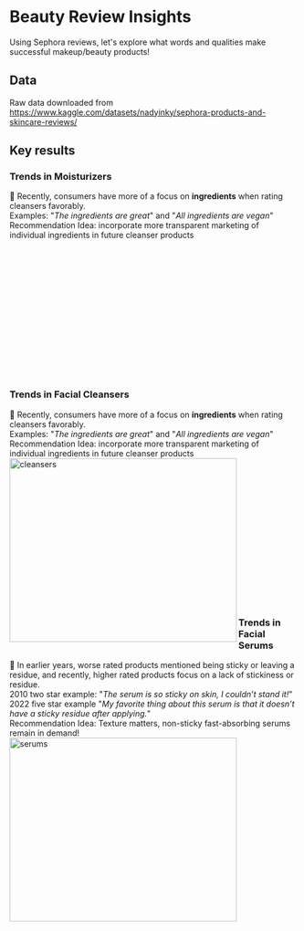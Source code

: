 # Beauty Review Insights
 Using Sephora reviews, let's explore what words and qualities make successful makeup/beauty products!
 
## Data 
Raw data downloaded from https://www.kaggle.com/datasets/nadyinky/sephora-products-and-skincare-reviews/

## Key results
### Trends in Moisturizers
🌟 Recently, consumers have more of a focus on **ingredients** when rating cleansers favorably.  
Examples: "*The ingredients are great*" and "*All ingredients are vegan*"  
Recommendation Idea: incorporate more transparent marketing of individual ingredients in future cleanser products  
<br /><br /><br /><br /><br /><br /><br /><br /><br /><br /><br /><br /><br /><br />
### Trends in Facial Cleansers  
🌟 Recently, consumers have more of a focus on **ingredients** when rating cleansers favorably.  
Examples: "*The ingredients are great*" and "*All ingredients are vegan*"  
Recommendation Idea: incorporate more transparent marketing of individual ingredients in future cleanser products  
<img align="left" width="398" height="322" alt="cleansers" src="https://github.com/user-attachments/assets/02c21695-434c-4fdd-9cf2-9d0406d59a7f" />  
<br /><br /><br /><br /><br /><br /><br /><br /><br /><br /><br /><br /><br /><br />
### Trends in Facial Serums  
🌟 In earlier years, worse rated products mentioned being sticky or leaving a residue, and recently, higher rated products focus on a lack of stickiness or residue.  
2010 two star example: "*The serum is so sticky on skin, I couldn’t stand it!*"  
2022 five star example "*My favorite thing about this serum is that it doesn’t have a sticky residue after applying.*"  
Recommendation Idea: Texture matters, non-sticky fast-absorbing serums remain in demand!  
<img align="left" width="398" height="322" alt="serums" src="https://github.com/user-attachments/assets/1b2c7d6d-c2de-4a46-8b3a-13014a203922" />
